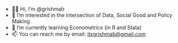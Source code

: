 - 👋🏼 Hi, I’m @grishmab
- 👀 I’m interested in the intersection of Data, Social Good and Policy Making
- 🌱 I’m currently learning Econometrics (in R and Stata)
- 📫 You can reach me by email: itsgrishmab@gmail.com

<!---
grishmab/grishmab is a ✨ special ✨ repository because its `README.md` (this file) appears on your GitHub profile.
You can click the Preview link to take a look at your changes.
--->
